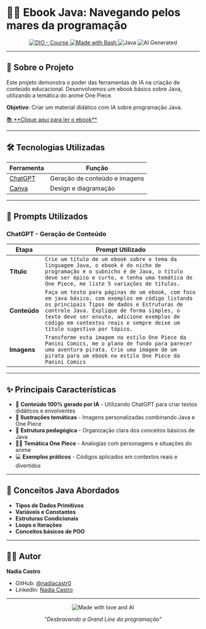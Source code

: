 # 🏴‍☠️ Ebook Java: Navegando pelos mares da programação

<p align="center">
  <a href="https://dio.me/">
    <img src="https://img.shields.io/badge/DIO-Course-28DA77?logo=youtube" alt="DIO - Course">
  </a>
  <a href="https://www.gnu.org/software/bash/" title="Go to Bash homepage">
    <img src="https://img.shields.io/badge/Prompt-Project-blue?logo=gnu-bash&logoColor=white" alt="Made with Bash">
  </a>
  <img src="https://img.shields.io/badge/Java-Programming-orange?logo=java&logoColor=white" alt="Java">
  <img src="https://img.shields.io/badge/AI-Generated-purple?logo=openai&logoColor=white" alt="AI Generated">
</p>

---

## 📖 Sobre o Projeto

Este projeto demonstra o poder das ferramentas de IA na criação de conteúdo educacional. Desenvolvemos um ebook básico sobre Java, utilizando a temática do anime One Piece.

**Objetivo**: Criar um material didático com IA sobre programação Java.

<a href="creating-ebooks-with-ai.pdf" title="View PDF now">
  📚 **Clique aqui para ler o ebook**
</a>

---

## 🛠️ Tecnologias Utilizadas

| Ferramenta | Função |
|------------|--------|
| [ChatGPT](https://chat.openai.com/) | Geração de conteúdo e imagens |
| [Canva](https://www.canva.com/pt_br/) | Design e diagramação |

---

## 💬 Prompts Utilizados

### ChatGPT - Geração de Conteúdo

| Etapa | Prompt Utilizado |
|-------|------------------|
| **Título** | `Crie um título de um ebook sobre o tema da linguagem Java, o ebook é do nicho de programação e o subnicho é de Java, o título deve ser épico e curto, e tenha uma temática de One Piece, me liste 5 variações de títulos.` |
| **Conteúdo** | `Faça um texto para páginas de um ebook, com foco em java básico, com exemplos em código listando os principais Tipos de dados e Estruturas de controle Java. Explique de forma simples, o texto deve ser enxuto, adicione exemplos de código em contextos reais e sempre deixe um título sugestivo por tópico.` |
| **Imagens** | `Transforme esta imagem no estilo One Piece da Panini Comics, me o plano de fundo para parecer uma aventura pirata. Crie uma imagem de um pirata para um ebook no estilo One Piece da Panini Comics` |

---

## ✨ Principais Características

- 📝 **Conteúdo 100% gerado por IA** - Utilizando ChatGPT para criar textos didáticos e envolventes
- 🎨 **Ilustrações temáticas** - Imagens personalizadas combinando Java e One Piece
- 📖 **Estrutura pedagógica** - Organização clara dos conceitos básicos de Java
- 🏴‍☠️ **Temática One Piece** - Analogias com personagens e situações do anime
- 💻 **Exemplos práticos** - Códigos aplicados em contextos reais e divertidos

---

## 🎯 Conceitos Java Abordados

- **Tipos de Dados Primitivos**
- **Variáveis e Constantes**
- **Estruturas Condicionais**
- **Loops e Iterações** 
- **Conceitos básicos de POO**

---

## 👨‍💻 Autor

**Nadia Castro**
- GitHub: [@nadiacastr0](https://github.com/nadiacastr0)
- LinkedIn: [Nadia Castro](https://www.linkedin.com/in/nadia-naely/)

---

<p align="center">
  <img src="https://img.shields.io/badge/Made%20with-❤️%20and%20AI-red" alt="Made with love and AI">
</p>

<p align="center">
  <em>"Desbravando a Grand Line da programação"</em>
</p>
